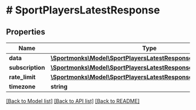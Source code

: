 # # SportPlayersLatestResponse

## Properties

Name | Type | Description | Notes
------------ | ------------- | ------------- | -------------
**data** | [**\Sportmonks\Model\SportPlayersLatestResponseDataInner[]**](SportPlayersLatestResponseDataInner.md) |  | [optional]
**subscription** | [**\Sportmonks\Model\SportPlayersLatestResponseSubscriptionInner[]**](SportPlayersLatestResponseSubscriptionInner.md) |  | [optional]
**rate_limit** | [**\Sportmonks\Model\SportPlayersLatestResponseRateLimit**](SportPlayersLatestResponseRateLimit.md) |  | [optional]
**timezone** | **string** |  | [optional]

[[Back to Model list]](../../README.md#models) [[Back to API list]](../../README.md#endpoints) [[Back to README]](../../README.md)
